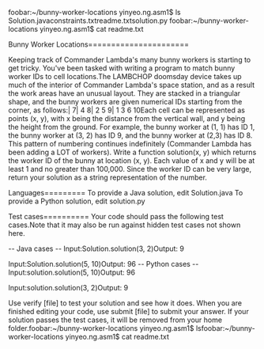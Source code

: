 foobar:~/bunny-worker-locations yinyeo.ng.asm1$ ls
Solution.javaconstraints.txtreadme.txtsolution.py
foobar:~/bunny-worker-locations yinyeo.ng.asm1$ cat readme.txt

Bunny Worker Locations======================

Keeping track of Commander Lambda's many bunny workers is starting to get tricky. You've been tasked with writing a program to match bunny worker IDs to cell locations.The LAMBCHOP doomsday device takes up much of the interior of Commander Lambda's space station, and as a result the work areas have an unusual layout. They are stacked in a triangular shape, and the bunny workers are given numerical IDs starting from the corner, as follows:| 7| 4 8| 2 5 9| 1 3 6 10Each cell can be represented as points (x, y), with x being the distance from the vertical wall, and y being the height from the ground. For example, the bunny worker at (1, 1) has ID 1, the bunny worker at (3, 2) has ID 9, and the bunny worker at (2,3) has ID 8. This pattern of numbering continues indefinitely (Commander Lambda has been adding a LOT of workers). Write a function solution(x, y) which returns the worker ID of the bunny at location (x, y). Each value of x and y will be at least 1 and no greater than 100,000. Since the worker ID can be very large, return your solution as a string representation of the number.

Languages=========
To provide a Java solution, edit Solution.java
To provide a Python solution, edit solution.py

Test cases==========
Your code should pass the following test cases.Note that it may also be run against hidden test cases not shown here.

-- Java cases --
Input:Solution.solution(3, 2)Output:    9

Input:Solution.solution(5, 10)Output:    96
-- Python cases --
Input:solution.solution(5, 10)Output:    96

Input:solution.solution(3, 2)Output:    9


Use verify [file] to test your solution and see how it does.
When you are finished editing your code, use submit [file] to submit your answer.
If your solution passes the test cases, it will be removed from your home folder.foobar:~/bunny-worker-locations yinyeo.ng.asm1$ lsfoobar:~/bunny-worker-locations yinyeo.ng.asm1$ cat readme.txt